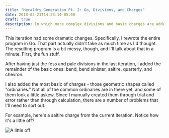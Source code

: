 ```yaml
---
title: "Heraldry Generation Pt. 2: Go, Divisions, and Charges"
date: 2018-03-21T14:28:14-05:00
draft: true
description: In which more complex divisions and basic charges are added to the heraldry generator...
---
```

This iteration had some dramatic changes. Specifically, I rewrote the entire program in Go. That part actually didn't take as much time as I'd thought. The resulting program is a bit messy, though, and I'll talk about that in a minute. First, the fun stuff.

After having just the fess and pale divisions in the last iteration, I added the remainder of the basic ones: bend, bend sinister, saltire, quarterly, and chevron.

I also added the most basic of charges - those geometric shapes called "ordinaries." Not all of the common ordinaries are in there yet, and some of them look a little askew. Since I manually created them through trial and error rather than through calculation, there are a number of problems that I'll need to sort out.

For example, here's a saltire charge from the current iteration. Notice how it's a little off?

![A little off]()
